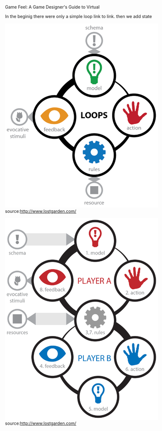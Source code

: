 
Game Feel: A Game Designer's Guide to Virtual

In the beginig  there were only a simple loop link to link.
then we add state

![Image of gameatoms](/resources/gameatoms_Loop.png)
source:http://www.lostgarden.com/

![Image of friendshipreciprocityloop](/resources/friendshipreciprocityloop.png)
source:http://www.lostgarden.com/
